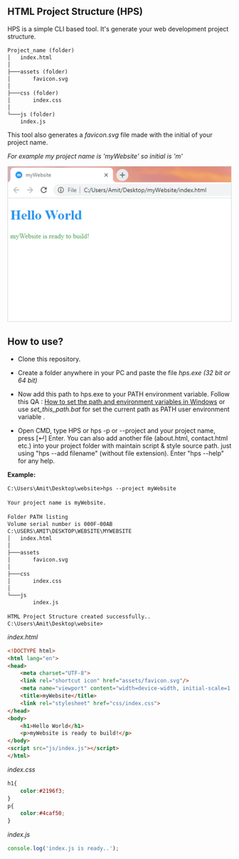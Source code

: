 ## HTML Project Structure (HPS)
HPS is a simple CLI based tool. It's generate your web development project structure.
    
    Project_name (folder)
    │   index.html
    │
    ├───assets (folder)
    │       favicon.svg
    │
    ├───css (folder)
    │       index.css
    │
    └───js (folder)
        index.js

This tool also generates a *favicon.svg* file made 
with the initial of your project name.

*For example my project name is 'myWebsite' so initial is 'm'*

![screenshot](https://github.com/amit-sen/web_development_tools/blob/master/screenshot.PNG)

## How to use?

* Clone this repository. 

* Create a folder anywhere in your PC and paste the file *hps.exe (32 bit or 64 bit)*

* Now add this path to hps.exe to your PATH environment variable. Follow this QA : [How to set the path and environment variables in Windows](https://www.computerhope.com/issues/ch000549.htm#1) or
use *set_this_path.bat* for set the current path as PATH user environment variable .

* Open CMD, type HPS or hps -p or --project and your project name, press [↵] Enter. You can also add another file (about.html, contact.html etc.) into your project folder with maintain script & style source path. just using "hps --add filename" (without file extension). Enter "hps --help" for any help.

**Example:**

	C:\Users\Amit\Desktop\website>hps --project myWebsite

	Your project name is myWebsite.

	Folder PATH listing
	Volume serial number is 000F-00AB
	C:\USERS\AMIT\DESKTOP\WEBSITE\MYWEBSITE
	│   index.html
	│
	├───assets
	│       favicon.svg
	│
	├───css
	│       index.css
	│
	└───js
	        index.js
          
	HTML Project Structure created successfully..
	C:\Users\Amit\Desktop\website>
  
*index.html*
```html
<!DOCTYPE html>
<html lang="en">
<head>
    <meta charset="UTF-8">
    <link rel="shortcut icon" href="assets/favicon.svg"/>
    <meta name="viewport" content="width=device-width, initial-scale=1.0">
    <title>myWebsite</title>
    <link rel="stylesheet" href="css/index.css">
</head>
<body>
    <h1>Hello World</h1>
    <p>myWebsite is ready to build!</p>
</body>
<script src="js/index.js"></script>
</html>
```

*index.css*
```css
h1{
    color:#2196f3;
}
p{
    color:#4caf50;
}
```

*index.js*
```javascript
console.log('index.js is ready..');
```    
